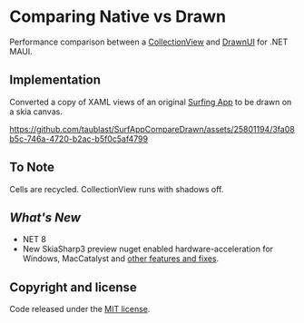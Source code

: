 # Comparing Native vs Drawn

Performance comparison between a [CollectionView](https://learn.microsoft.com/en-us/dotnet/maui/user-interface/controls/collectionview) and [DrawnUI](https://github.com/taublast/AppoMobi.Maui.DrawnUi.Demo) for .NET MAUI.

## Implementation

Converted a copy of XAML views of an original [Surfing App](https://github.com/jsuarezruiz/netmaui-surfing-app-challenge) to be drawn on a skia canvas.  

https://github.com/taublast/SurfAppCompareDrawn/assets/25801194/3fa08b5c-746a-4720-b2ac-b5f0c5af4799

## To Note

Cells are recycled. CollectionView runs with shadows off.

## _What's New_

* NET 8
* New SkiaSharp3 preview nuget enabled hardware-acceleration for Windows, MacCatalyst and [other features and fixes](https://github.com/taublast/DrawnUi.Maui). 

## Copyright and license

Code released under the [MIT license](https://opensource.org/licenses/MIT).
